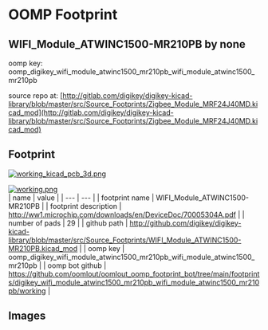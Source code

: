# OOMP Footprint  
## WIFI_Module_ATWINC1500-MR210PB  by none  
  
oomp key: oomp_digikey_wifi_module_atwinc1500_mr210pb_wifi_module_atwinc1500_mr210pb  
  
source repo at: [http://gitlab.com/digikey/digikey-kicad-library/blob/master/src/Source_Footprints/Zigbee_Module_MRF24J40MD.kicad_mod](http://gitlab.com/digikey/digikey-kicad-library/blob/master/src/Source_Footprints/Zigbee_Module_MRF24J40MD.kicad_mod)  
## Footprint  
  
[![working_kicad_pcb_3d.png](working_kicad_pcb_3d_600.png)](working_kicad_pcb_3d.png)  
  
[![working.png](working_600.png)](working.png)  
| name | value | 
| --- | --- | 
| footprint name | WIFI_Module_ATWINC1500-MR210PB | 
| footprint description | http://ww1.microchip.com/downloads/en/DeviceDoc/70005304A.pdf | 
| number of pads | 29 | 
| github path | http://github.com/digikey/digikey-kicad-library/blob/master/src/Source_Footprints/WIFI_Module_ATWINC1500-MR210PB.kicad_mod | 
| oomp key | oomp_digikey_wifi_module_atwinc1500_mr210pb_wifi_module_atwinc1500_mr210pb | 
| oomp bot github | https://github.com/oomlout/oomlout_oomp_footprint_bot/tree/main/footprints/digikey_wifi_module_atwinc1500_mr210pb_wifi_module_atwinc1500_mr210pb/working | 
## Images  

